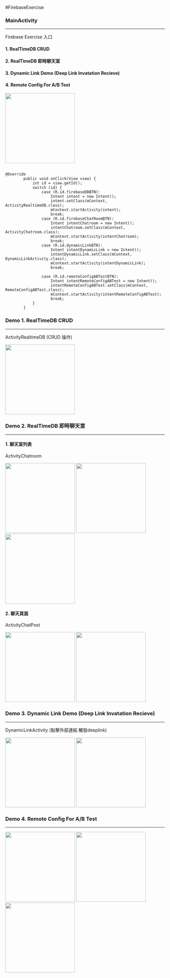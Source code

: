 #FirebaseExercise


### MainActivity
----
Firebase Exercise 入口

#### 1. RealTimeDB CRUD 

#### 2. RealTimeDB 即時聊天室 

#### 3. Dynamic Link Demo (Deep Link Invatation Recieve) 

#### 4. Remote Config For A/B Test

<img src="https://raw.githubusercontent.com/kennethya2/FirebaseExercise/master/images/firebase-ManActivity.png" width="220">

<pre><code>
@Override
        public void onClick(View view) {
            int id = view.getId();
            switch (id) {
                case (R.id.firebaseDBBTN):
                    Intent intent = new Intent();
                    intent.setClass(mContext, ActivityRealtimeDB.class);
                    mContext.startActivity(intent);
                    break;
                case (R.id.firebaseChatRoomBTN):
                    Intent intentChatroom = new Intent();
                    intentChatroom.setClass(mContext, ActivityChatroom.class);
                    mContext.startActivity(intentChatroom);
                    break;
                case (R.id.dynamicLinkBTN):
                    Intent intentDynamicLink = new Intent();
                    intentDynamicLink.setClass(mContext, DynamicLinkActivity.class);
                    mContext.startActivity(intentDynamicLink);
                    break;

                case (R.id.remoteConfigABTestBTN):
                    Intent intentRemoteConfigABTest = new Intent();
                    intentRemoteConfigABTest.setClass(mContext, RemoteConfigABTest.class);
                    mContext.startActivity(intentRemoteConfigABTest);
                    break;
            }
        }
</code></pre>



### Demo 1. RealTimeDB CRUD 
----

ActivityRealtimeDB (CRUD 操作)

<img src="https://raw.githubusercontent.com/kennethya2/FirebaseExercise/master/images/firebase-ActivityRealtimeDB.png" width="220">



### Demo 2. RealTimeDB 即時聊天室
----

#### 1. 聊天室列表 
ActivityChatroom

<img src="https://raw.githubusercontent.com/kennethya2/FirebaseExercise/master/images/firebase-chatroom-list.png" width="220">
<img src="https://raw.githubusercontent.com/kennethya2/FirebaseExercise/master/images/firebase-chatroom-add.png"  width="220">
<img src="https://raw.githubusercontent.com/kennethya2/FirebaseExercise/master/images/firebase-chatroom-nickname.png" width="220">

#### 2. 聊天頁面 
ActivityChatPost

<img src="https://raw.githubusercontent.com/kennethya2/FirebaseExercise/master/images/firebase-chat-alice.png" width="220">
<img src="https://raw.githubusercontent.com/kennethya2/FirebaseExercise/master/images/firebase-chat-kenneth.png" width="220">


### Demo 3. Dynamic Link Demo (Deep Link Invatation Recieve)
----

DynamicLinkActivity (點擊外部連結 觸發deeplink)

<img src="https://raw.githubusercontent.com/kennethya2/FirebaseExercise/master/images/firebase-dynamiclink-link.png" width="220" >
<img src="https://raw.githubusercontent.com/kennethya2/FirebaseExercise/master/images/firebase-dynamiclink-deeplink.png" width="220">


### Demo 4. Remote Config For A/B Test
----

<img src="https://raw.githubusercontent.com/kennethya2/FirebaseExercise/master/images/firebase-RemoteConfigABTest-default.png" width="220">
<img src="https://raw.githubusercontent.com/kennethya2/FirebaseExercise/master/images/firebase-RemoteConfigABTest-a.png" width="220">
<img src="https://raw.githubusercontent.com/kennethya2/FirebaseExercise/master/images/firebase-RemoteConfigABTest-b.png" width="220">


